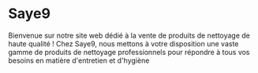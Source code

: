 # Saye9
Bienvenue sur notre site web dédié à la vente de produits de nettoyage de haute qualité ! Chez Saye9, nous mettons à votre disposition une vaste gamme de produits de nettoyage professionnels pour répondre à tous vos besoins en matière d'entretien et d'hygiène
